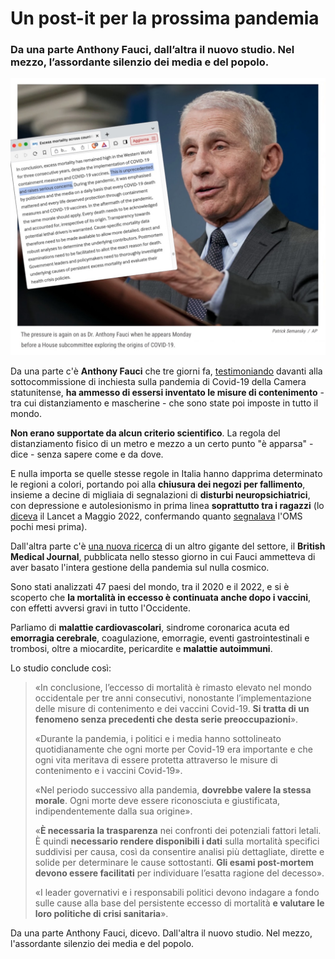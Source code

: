 # Un post-it per la prossima pandemia

### Da una parte Anthony Fauci, dall’altra il nuovo studio. Nel mezzo, l’assordante silenzio dei media e del popolo.

![Anthony Fauci](/img/post-it-per-la-prossima-pandemia.jpeg)

Da una parte c'è **Anthony Fauci** che tre giorni fa, [testimoniando](https://www.dailymail.co.uk/news/article-13481839/dr-anthony-fauci-social-distancing-masks-prevent-covid.html) davanti alla sottocommissione di inchiesta sulla pandemia di Covid-19 della Camera statunitense, **ha ammesso di essersi inventato le misure di contenimento** - tra cui distanziamento e mascherine - che sono state poi imposte in tutto il mondo.

**Non erano supportate da alcun criterio scientifico**. La regola del distanziamento fisico di un metro e mezzo a un certo punto "è apparsa" - dice - senza sapere come e da dove.

E nulla importa se quelle stesse regole in Italia hanno dapprima determinato le regioni a colori, portando poi alla **chiusura dei negozi per fallimento**, insieme a decine di migliaia di segnalazioni di **disturbi neuropsichiatrici**, con depressione e autolesionismo in prima linea **soprattutto tra i ragazzi** (lo [diceva](https://www.thelancet.com/journals/lanpub/article/PIIS2468-2667(22)00060-3/fulltext) il Lancet a Maggio 2022, confermando quanto [segnalava](https://www.who.int/news/item/02-03-2022-covid-19-pandemic-triggers-25-increase-in-prevalence-of-anxiety-and-depression-worldwide) l'OMS pochi mesi prima).

Dall'altra parte c'è [una nuova ricerca](https://bmjpublichealth.bmj.com/content/2/1/e000282) di un altro gigante del settore, il **British Medical Journal**, pubblicata nello stesso giorno in cui Fauci ammetteva di aver basato l'intera gestione della pandemia sul nulla cosmico.

Sono stati analizzati 47 paesi del mondo, tra il 2020 e il 2022, e si è scoperto che **la mortalità in eccesso è continuata anche dopo i vaccini**, con effetti avversi gravi in tutto l'Occidente.

Parliamo di **malattie cardiovascolari**, sindrome coronarica acuta ed **emorragia cerebrale**, coagulazione, emorragie, eventi gastrointestinali e trombosi, oltre a miocardite, pericardite e **malattie autoimmuni**.

Lo studio conclude così:

> «In conclusione, l’eccesso di mortalità è rimasto elevato nel mondo occidentale per tre anni consecutivi, nonostante l’implementazione delle misure di contenimento e dei vaccini Covid-19. **Si tratta di un fenomeno senza precedenti che desta serie preoccupazioni**».
> 
> «Durante la pandemia, i politici e i media hanno sottolineato quotidianamente che ogni morte per Covid-19 era importante e che ogni vita meritava di essere protetta attraverso le misure di contenimento e i vaccini Covid-19».
> 
> «Nel periodo successivo alla pandemia, **dovrebbe valere la stessa morale**. Ogni morte deve essere riconosciuta e giustificata, indipendentemente dalla sua origine».
> 
> «**È necessaria la trasparenza** nei confronti dei potenziali fattori letali. È quindi **necessario rendere disponibili i dati** sulla mortalità specifici suddivisi per causa, così da consentire analisi più dettagliate, dirette e solide per determinare le cause sottostanti. **Gli esami post-mortem devono essere facilitati** per individuare l’esatta ragione del decesso».
> 
> «I leader governativi e i responsabili politici devono indagare a fondo sulle cause alla base del persistente eccesso di mortalità **e valutare le loro politiche di crisi sanitaria**».

Da una parte Anthony Fauci, dicevo. Dall'altra il nuovo studio. Nel mezzo, l'assordante silenzio dei media e del popolo.
